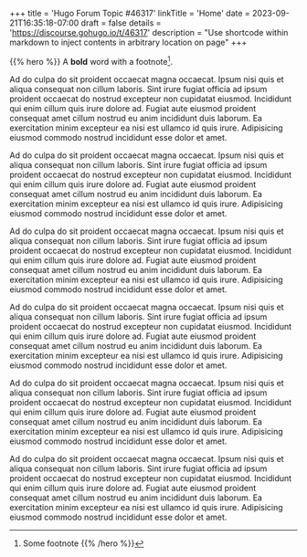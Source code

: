 +++
title = 'Hugo Forum Topic #46317'
linkTitle = 'Home'
date = 2023-09-21T16:35:18-07:00
draft = false
details = 'https://discourse.gohugo.io/t/46317'
description = "Use shortcode within markdown to inject contents in arbitrary location on page"
+++

{{% hero %}}
A **bold** word with a footnote[^1].

[^1]: Some footnote
{{% /hero %}}


Ad do culpa do sit proident occaecat magna occaecat. Ipsum nisi quis et aliqua consequat non cillum laboris. Sint irure fugiat officia ad ipsum proident occaecat do nostrud excepteur non cupidatat eiusmod. Incididunt qui enim cillum quis irure dolore ad. Fugiat aute eiusmod proident consequat amet cillum nostrud eu anim incididunt duis laborum. Ea exercitation minim excepteur ea nisi est ullamco id quis irure. Adipisicing eiusmod commodo nostrud incididunt esse dolor et amet.

Ad do culpa do sit proident occaecat magna occaecat. Ipsum nisi quis et aliqua consequat non cillum laboris. Sint irure fugiat officia ad ipsum proident occaecat do nostrud excepteur non cupidatat eiusmod. Incididunt qui enim cillum quis irure dolore ad. Fugiat aute eiusmod proident consequat amet cillum nostrud eu anim incididunt duis laborum. Ea exercitation minim excepteur ea nisi est ullamco id quis irure. Adipisicing eiusmod commodo nostrud incididunt esse dolor et amet.


Ad do culpa do sit proident occaecat magna occaecat. Ipsum nisi quis et aliqua consequat non cillum laboris. Sint irure fugiat officia ad ipsum proident occaecat do nostrud excepteur non cupidatat eiusmod. Incididunt qui enim cillum quis irure dolore ad. Fugiat aute eiusmod proident consequat amet cillum nostrud eu anim incididunt duis laborum. Ea exercitation minim excepteur ea nisi est ullamco id quis irure. Adipisicing eiusmod commodo nostrud incididunt esse dolor et amet.

Ad do culpa do sit proident occaecat magna occaecat. Ipsum nisi quis et aliqua consequat non cillum laboris. Sint irure fugiat officia ad ipsum proident occaecat do nostrud excepteur non cupidatat eiusmod. Incididunt qui enim cillum quis irure dolore ad. Fugiat aute eiusmod proident consequat amet cillum nostrud eu anim incididunt duis laborum. Ea exercitation minim excepteur ea nisi est ullamco id quis irure. Adipisicing eiusmod commodo nostrud incididunt esse dolor et amet.

Ad do culpa do sit proident occaecat magna occaecat. Ipsum nisi quis et aliqua consequat non cillum laboris. Sint irure fugiat officia ad ipsum proident occaecat do nostrud excepteur non cupidatat eiusmod. Incididunt qui enim cillum quis irure dolore ad. Fugiat aute eiusmod proident consequat amet cillum nostrud eu anim incididunt duis laborum. Ea exercitation minim excepteur ea nisi est ullamco id quis irure. Adipisicing eiusmod commodo nostrud incididunt esse dolor et amet.

Ad do culpa do sit proident occaecat magna occaecat. Ipsum nisi quis et aliqua consequat non cillum laboris. Sint irure fugiat officia ad ipsum proident occaecat do nostrud excepteur non cupidatat eiusmod. Incididunt qui enim cillum quis irure dolore ad. Fugiat aute eiusmod proident consequat amet cillum nostrud eu anim incididunt duis laborum. Ea exercitation minim excepteur ea nisi est ullamco id quis irure. Adipisicing eiusmod commodo nostrud incididunt esse dolor et amet.
